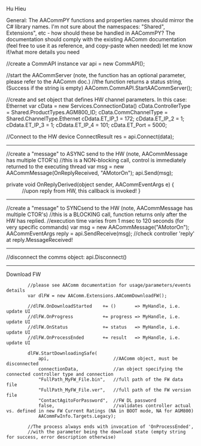 Hu Hieu

General:
The AACommPY functions and properties names should mirror the C# library names.
I'm not sure about the namespaces: "Shared", Extensions", etc - how should these be handled in AACommPY?
The documentation should comply with the existing AAComm documentation (feel free to use it as reference, and copy-paste when needed)
let me know if/what more details you need

//create a CommAPI instance
var api = new CommAPI();

//start the AACommServer (note, the function has an optional parameter, please refer to the AAComm doc.)
//the function returns a status string, (Success if the string is empty)
AAComm.CommAPI.StartAACommServer();

//create and set object that defines HW channel parameters. In this case: Ethernet
var cData = new Services.ConnectionData()
cData.ControllerType = Shared.ProductTypes.AGM800_ID;
cData.CommChannelType = Shared.ChannelType.Ethernet
cDdata.ET_IP_1 = 172;
cDdata.ET_IP_2 = 1;
cDdata.ET_IP_3 = 1;
cDdata.ET_IP_4 = 101;
cData.ET_Port = 5000;

//Connect to the HW device
ConnectResult res = api.Connect(data);

----------------------------------------------------------------------------------------------------------------------------------

//create a "message" to ASYNC send to the HW (note, AACommMessage has multiple CTOR's)
//this is a NON-blocking call, control is immediately returned to the executing thread
var msg = new AACommMessage(OnReplyReceived, "AMotorOn");
api.Send(msg);

private void OnReplyDerived(object sender, AACommEventArgs e)
{
      //upon reply from HW, this callback is invoked!
}

----------------------------------------------------------------------------------------------------------------------------------

//create a "message" to SYNCsend to the HW (note, AACommMessage has multiple CTOR's)
//this is a BLOCKING call, function returns only after the HW has replied.
//execution time varies from 1 msec to 120 seconds (for very specific commands)
var msg = new AACommMessage("AMotorOn");
AACommEventArgs reply = api.SendReceive(msg);
//check controller 'reply' at reply.MessageReceived!


----------------------------------------------------------------------------------------------------------------------------------

//disconnect the comms object:
api.Disconnect()

----------------------------------------------------------------------------------------------------------------------------------

Download FW

            //please see AAComm documentation for usage/parameters/events details
            var dlFW = new AAComm.Extensions.AACommDownloadFW();

            //dlFW.OnDownloadStarted    += ()       => MyHandle, i.e. update UI
            //dlFW.OnProgress           += progress => MyHandle, i.e. update UI
            //dlFW.OnStatus             += status   => MyHandle, i.e. update UI
            //dlFW.OnProcessEnded       += result   => MyHandle, i.e. update UI

            dlFW.StartDownloadingSafe(
                api,                        //AAComm object, must be disconnected
                connectionData,             //an object specifying the connected controller type and connection
                "FullPath_MyFW_File.bin",   //full path of the FW data file
                "FullPath_MyFW_File.ver",   //full path of the FW version file
                "ContactAgitoForPassword",  //FW DL password
                false,                      //validates controller actual vs. defined in new FW Current Ratings (NA in BOOT mode, NA for AGM800)
                AACommFwInfo.Targets.Legacy);

            //The process always ends with invocation of 'OnProcessEnded',
            //with the parameter being the download state (empty string for success, error description otherwise)
